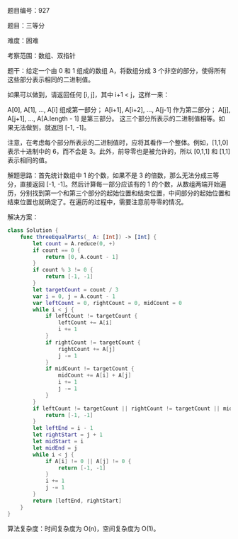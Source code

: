 题目编号：927

题目：三等分

难度：困难

考察范围：数组、双指针

题干：给定一个由 0 和 1 组成的数组 A，将数组分成 3 个非空的部分，使得所有这些部分表示相同的二进制值。

如果可以做到，请返回任何 [i, j]，其中 i+1 < j，这样一来：

A[0], A[1], ..., A[i] 组成第一部分；
A[i+1], A[i+2], ..., A[j-1] 作为第二部分；
A[j], A[j+1], ..., A[A.length - 1] 是第三部分。
这三个部分所表示的二进制值相等。如果无法做到，就返回 [-1, -1]。

注意，在考虑每个部分所表示的二进制值时，应将其看作一个整体。例如，[1,1,0] 表示十进制中的 6，而不会是 3。此外，前导零也是被允许的，所以 [0,1,1] 和 [1,1] 表示相同的值。

解题思路：首先统计数组中 1 的个数，如果不是 3 的倍数，那么无法分成三等分，直接返回 [-1, -1]。然后计算每一部分应该有的 1 的个数，从数组两端开始遍历，分别找到第一个和第三个部分的起始位置和结束位置，中间部分的起始位置和结束位置也就确定了。在遍历的过程中，需要注意前导零的情况。

解决方案：

```swift
class Solution {
    func threeEqualParts(_ A: [Int]) -> [Int] {
        let count = A.reduce(0, +)
        if count == 0 {
            return [0, A.count - 1]
        }
        if count % 3 != 0 {
            return [-1, -1]
        }
        let targetCount = count / 3
        var i = 0, j = A.count - 1
        var leftCount = 0, rightCount = 0, midCount = 0
        while i < j {
            if leftCount != targetCount {
                leftCount += A[i]
                i += 1
            }
            if rightCount != targetCount {
                rightCount += A[j]
                j -= 1
            }
            if midCount != targetCount {
                midCount += A[i] + A[j]
                i += 1
                j -= 1
            }
        }
        if leftCount != targetCount || rightCount != targetCount || midCount != targetCount {
            return [-1, -1]
        }
        let leftEnd = i - 1
        let rightStart = j + 1
        let midStart = i
        let midEnd = j
        while i < j {
            if A[i] != 0 || A[j] != 0 {
                return [-1, -1]
            }
            i += 1
            j -= 1
        }
        return [leftEnd, rightStart]
    }
}
```

算法复杂度：时间复杂度为 O(n)，空间复杂度为 O(1)。